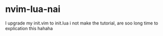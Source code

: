 # nvim-lua-nai

I upgrade my init.vim to init.lua
i not make the tutorial, are soo long time to explication this hahaha 
